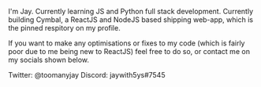 I'm Jay.
Currently learning JS and Python full stack development.
Currently building Cymbal, a ReactJS and NodeJS based shipping web-app, which is the pinned respitory on my profile.

If you want to make any optimisations or fixes to my code (which is fairly poor due to me being new to ReactJS) feel free to do so, or contact me on my socials shown below.

Twitter: @toomanyjay
Discord: jaywith5ys#7545
